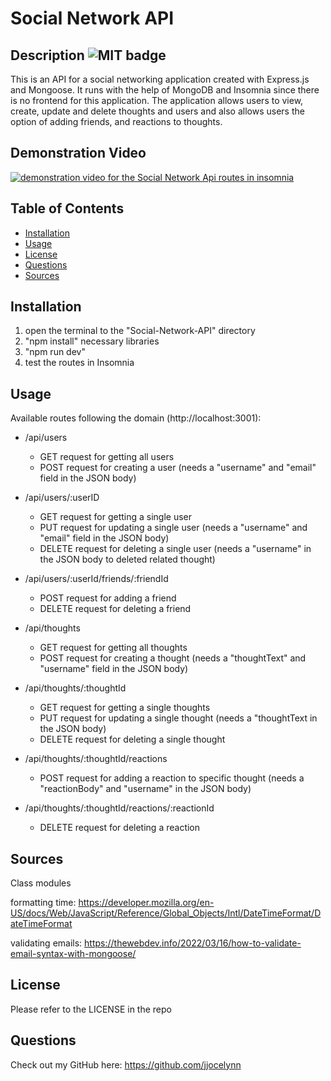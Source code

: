 # Social Network API

## Description ![MIT badge](https://img.shields.io/badge/License-MIT-brightgreen)

This is an API for a social networking application created with Express.js and Mongoose. It runs with the help of MongoDB and Insomnia since there is no frontend for this application. The application allows users to view, create, update and delete thoughts and users and also allows users the option of adding friends, and reactions to thoughts.

## Demonstration Video

[![demonstration video for the Social Network Api routes in insomnia](https://img.youtube.com/vi/2U00sX3RyEs/maxresdefault.jpg)](https://youtu.be/2U00sX3RyEs)

## Table of Contents

- [Installation](#installation)
- [Usage](#usage)
- [License](#license)
- [Questions](#questions)
- [Sources](#sources)

## Installation

1. open the terminal to the "Social-Network-API" directory 
2. "npm install" necessary libraries 
3. "npm run dev" 
4. test the routes in Insomnia

## Usage

Available routes following the domain (http://localhost:3001):

* /api/users
    * GET request for getting all users
    * POST request for creating a user (needs a "username" and "email" field in the JSON body)
* /api/users/:userID
    * GET request for getting a single user
    * PUT request for updating a single user (needs a "username" and "email" field in the JSON body)
    * DELETE request for deleting a single user (needs a "username" in the JSON body to deleted related thought)
* /api/users/:userId/friends/:friendId
    * POST request for adding a friend
    * DELETE request for deleting a friend

* /api/thoughts
    * GET request for getting all thoughts
    * POST request for creating a thought (needs a "thoughtText" and "username" field in the JSON body)
* /api/thoughts/:thoughtId
    * GET request for getting a single thoughts
    * PUT request for updating a single thought (needs a "thoughtText in the JSON body)
    * DELETE request for deleting a single thought
* /api/thoughts/:thoughtId/reactions
    * POST request for adding a reaction to specific thought (needs a "reactionBody" and "username" in the JSON body)
* /api/thoughts/:thoughtId/reactions/:reactionId
    * DELETE request for deleting a reaction


## Sources
Class modules

formatting time: https://developer.mozilla.org/en-US/docs/Web/JavaScript/Reference/Global_Objects/Intl/DateTimeFormat/DateTimeFormat

validating emails: https://thewebdev.info/2022/03/16/how-to-validate-email-syntax-with-mongoose/

## License

Please refer to the LICENSE in the repo

## Questions

Check out my GitHub here: https://github.com/jjocelynn
